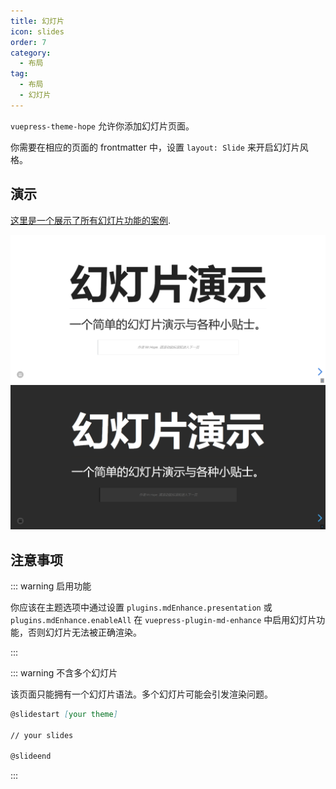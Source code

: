 ```yaml
---
title: 幻灯片
icon: slides
order: 7
category:
  - 布局
tag:
  - 布局
  - 幻灯片
---
```


`vuepress-theme-hope` 允许你添加幻灯片页面。

你需要在相应的页面的 frontmatter 中，设置 `layout: Slide` 来开启幻灯片风格。

<!-- more -->

## 演示

[这里是一个展示了所有幻灯片功能的案例](https://vuepress-theme-hope.github.io/v2/md-enhance/zh/guide/presentation/demo.html).

![幻灯片页截图](./assets/slides-light.png#light)
![幻灯片页截图](./assets/slides-dark.png#dark)

## 注意事项

::: warning 启用功能

你应该在主题选项中通过设置 `plugins.mdEnhance.presentation` 或 `plugins.mdEnhance.enableAll` 在 `vuepress-plugin-md-enhance` 中启用幻灯片功能，否则幻灯片无法被正确渲染。

:::

::: warning 不含多个幻灯片

该页面只能拥有一个幻灯片语法。多个幻灯片可能会引发渲染问题。

```md
@slidestart [your theme]

// your slides

@slideend
```

:::
